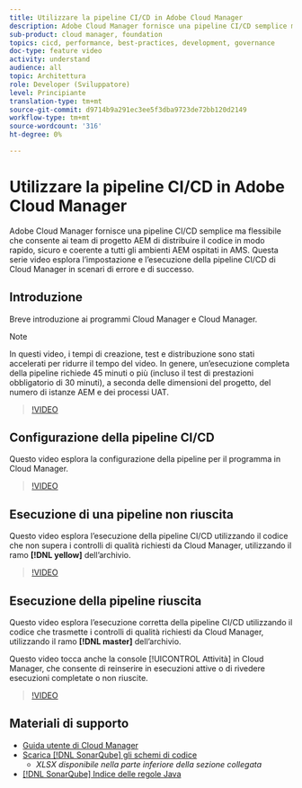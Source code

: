 ```yaml
---
title: Utilizzare la pipeline CI/CD in Adobe Cloud Manager
description: Adobe Cloud Manager fornisce una pipeline CI/CD semplice ma flessibile che consente ai team di progetto AEM di distribuire il codice in modo rapido, sicuro e coerente a tutti gli ambienti AEM ospitati in AMS. Questa serie video esplora l’impostazione e l’esecuzione della pipeline CI/CD di Cloud Manager in scenari di errore e di successo.
sub-product: cloud manager, foundation
topics: cicd, performance, best-practices, development, governance
doc-type: feature video
activity: understand
audience: all
topic: Architettura
role: Developer (Sviluppatore)
level: Principiante
translation-type: tm+mt
source-git-commit: d9714b9a291ec3ee5f3dba9723de72bb120d2149
workflow-type: tm+mt
source-wordcount: '316'
ht-degree: 0%

---
```



# Utilizzare la pipeline CI/CD in Adobe Cloud Manager

Adobe Cloud Manager fornisce una pipeline CI/CD semplice ma flessibile che consente ai team di progetto AEM di distribuire il codice in modo rapido, sicuro e coerente a tutti gli ambienti AEM ospitati in AMS. Questa serie video esplora l’impostazione e l’esecuzione della pipeline CI/CD di Cloud Manager in scenari di errore e di successo.

## Introduzione

Breve introduzione ai programmi Cloud Manager e Cloud Manager.

>[!NOTE]
>
>In questi video, i tempi di creazione, test e distribuzione sono stati accelerati per ridurre il tempo del video. In genere, un’esecuzione completa della pipeline richiede 45 minuti o più (incluso il test di prestazioni obbligatorio di 30 minuti), a seconda delle dimensioni del progetto, del numero di istanze AEM e dei processi UAT.

>[!VIDEO](https://video.tv.adobe.com/v/23082/?quality=12&learn=on)

## Configurazione della pipeline CI/CD

Questo video esplora la configurazione della pipeline per il programma in Cloud Manager.

>[!VIDEO](https://video.tv.adobe.com/v/23083/?quality=12&learn=on)

## Esecuzione di una pipeline non riuscita

Questo video esplora l’esecuzione della pipeline CI/CD utilizzando il codice che non supera i controlli di qualità richiesti da Cloud Manager, utilizzando il ramo **[!DNL yellow]** dell’archivio.

>[!VIDEO](https://video.tv.adobe.com/v/23084/?quality=12&learn=on)

## Esecuzione della pipeline riuscita

Questo video esplora l’esecuzione corretta della pipeline CI/CD utilizzando il codice che trasmette i controlli di qualità richiesti da Cloud Manager, utilizzando il ramo **[!DNL master]** dell’archivio.

Questo video tocca anche la console [!UICONTROL Attività] in Cloud Manager, che consente di reinserire in esecuzioni attive o di rivedere esecuzioni completate o non riuscite.

>[!VIDEO](https://video.tv.adobe.com/v/23085/?quality=12&learn=on)

## Materiali di supporto

* [Guida utente di Cloud Manager](https://helpx.adobe.com/experience-manager/cloud-manager/user-guide.html)
* [Scarica  [!DNL SonarQube] gli schemi di codice](https://helpx.adobe.com/experience-manager/cloud-manager/using/understand-your-test-results.html#CodeQualityTesting)
   * *XLSX disponibile nella parte inferiore della sezione collegata*
* [[!DNL SonarQube] Indice delle regole Java](https://rules.sonarsource.com/java/)
